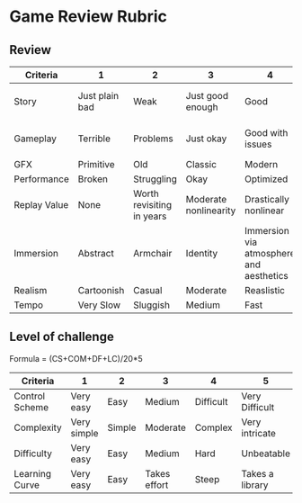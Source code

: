 # Game Review Rubric

## Review

| Criteria     | 1              | 2                         | 3                     | 4                                       | 5                          |
|--------------|----------------|---------------------------|-----------------------|-----------------------------------------|----------------------------|
| Story        | Just plain bad | Weak                      | Just good enough      | Good                                    | Awesome and memorable      |
| Gameplay     | Terrible       | Problems                  | Just okay             | Good with issues                        | Robust, stable, and fluid. |
| GFX          | Primitive      | Old                       | Classic               | Modern                                  | HD                         |
| Performance  | Broken         | Struggling                | Okay                  | Optimized                               | Perfect                    |
| Replay Value | None           | Worth revisiting in years | Moderate nonlinearity | Drastically nonlinear                   | Very High                  |
| Immersion    | Abstract       | Armchair                  | Identity              | Immersion via atmosphere and aesthetics | Immersion via gameplay     |
| Realism      | Cartoonish     | Casual                    | Moderate | Reaslistic                              | Hardcore                   |
| Tempo        | Very Slow      | Sluggish                  | Medium                | Fast                                    | Express                    |

## Level of challenge

Formula = (CS+COM+DF+LC)/20*5

| Criteria       | 1           | 2      | 3            | 4         | 5              |
|----------------|-------------|--------|--------------|-----------|----------------|
| Control Scheme | Very easy   | Easy   | Medium       | Difficult | Very Difficult |
| Complexity     | Very simple | Simple | Moderate     | Complex   | Very intricate |
| Difficulty     | Very easy   | Easy   | Medium       | Hard      | Unbeatable     |
| Learning Curve | Very easy   | Easy   | Takes effort | Steep     | Takes a library |
